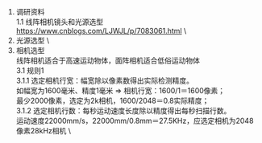 1. 调研资料 \
1.1 线阵相机镜头和光源选型 https://www.cnblogs.com/LJWJL/p/7083061.html \
2. 光源选型 \
3. 相机选型 \
    线阵相机适合于高速运动物体，面阵相机适合低俗运动物体 \
    3.1 规则1 \
        3.1.1 选定相机行宽：幅宽除以像素数得出实际检测精度。\
            如幅宽为1600毫米、精度1毫米 => 相机行宽：1600/1＝1600像素；\
            最少2000像素，选定为2k相机，1600/2048＝0.8实际精度；\
        3.1.2 选定相机行数：每秒运动速度长度除以精度得出每秒扫描行数。 \
            运动速度22000mm/s，22000mm/0.8mm＝27.5KHz，应选定相机为2048像素28kHz相机 \



